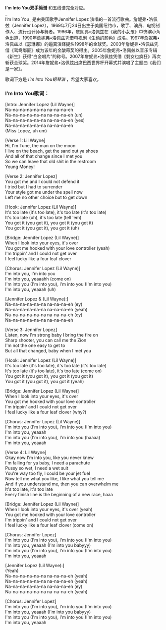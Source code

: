 

**I’m Into You双手简谱** 和五线谱完全对应。  
_  
I’m Into You_ 是由美国歌手Jennifer Lopez 演唱的一首流行歌曲。詹妮弗•洛佩兹（Jennifer
Lopez），1969年7月24日出生于美国纽约市，歌手、演员、电视制作人、流行设计师与舞者。1986年，詹妮弗•洛佩兹在《我的小女孩》中饰演小角色出道，1990年詹妮弗•洛佩兹凭借电视剧《生动的颜色》成名。1997年詹妮弗•洛佩兹以《瑟琳娜》的逼真演绎提名1998年的金球奖。2003年詹妮弗•洛佩兹凭借《鸳鸯绑匪》成为该年的金酸莓奖的得主。2005年詹妮弗•洛佩兹以音乐专辑《新生》获得“白金唱片”的称号。2007年詹妮弗•洛佩兹凭借《剩女也疯狂》再次斩获金球奖。2014年詹妮弗•洛佩兹出席巴西世界杯开幕式并演唱了主题曲《我们是一家》。  
  
歌词下方是 _I’m Into You钢琴谱_ ，希望大家喜欢。

### I’m Into You歌词：

[Intro: Jennifer Lopez (Lil Wayne)]  
Na-na-na-na-na-na na-na-na-eh  
Na-na-na-na-na-na na-na-na-eh (uh)  
Na-na-na-na-na-na na-na-na-eh (yes)  
Na-na-na-na-na-na na-na-na-eh  
(Miss Lopez, uh um)

[Verse 1: Lil Wayne]  
Hi, I'm Tune, the man on the moon  
I live on the beach, get the sand out ya shoes  
And all of that change since I met you  
So we can leave that old shit in the restroom  
Young Money!

[Verse 2: Jennifer Lopez]  
You got me and I could not defend it  
I tried but I had to surrender  
Your style got me under the spell now  
Left me no other choice but to get down

[Hook: Jennifer Lopez (Lil Wayne)]  
It's too late (it's too late), it's too late (it's too late)  
It's too late (uh), it's too late (tell 'em)  
You got it (you got it), you got it (you got it)  
You got it (you got it), you got it (uh)

[Bridge: Jennifer Lopez (Lil Wayne)]  
When I look into your eyes, it's over  
You got me hooked with your love controller (yeah)  
I'm trippin' and I could not get over  
I feel lucky like a four leaf clover

[Chorus: Jennifer Lopez (Lil Wayne)]  
I'm into you, I'm into you  
I'm into you, yeaaahh (come on)  
I'm into you (I'm into you), I'm into you (I'm into you)  
I'm into you, yeaaah (uh)

[Jennifer Lopez & (Lil Wayne):]  
Na-na-na-na-na-na na-na-na-eh (ey)  
Na-na-na-na-na-na na-na-na-eh (yeah)  
Na-na-na-na-na-na na-na-na-eh (ey)  
Na-na-na-na-na-na na-na-na-eh

[Verse 3: Jennifer Lopez]  
Listen, now I'm strong baby I bring the fire on  
Sharp shooter, you can call me the Zion  
I'm not the one easy to get to  
But all that changed, baby when I met you

[Hook: Jennifer Lopez (Lil Wayne)]  
It's too late (it's too late), it's too late (it's too late)  
It's too late (it's too late), it's too late (come on)  
You got it (you got it), you got it (you got it)  
You got it (you got it), you got it (yeah)

[Bridge: Jennifer Lopez (Lil Wayne)]  
When I look into your eyes, it's over  
You got me hooked with your love controller  
I'm trippin' and I could not get over  
I feel lucky like a four leaf clover (why?)

[Chorus: Jennifer Lopez (Lil Wayne)]  
I'm into you (I'm into you), I'm into you (I'm into you)  
I'm into you, yeaaah  
I'm into you (I'm into you), I'm into you (haaaa)  
I'm into you, yeaaah

[Verse 4: Lil Wayne]  
Okay now I'm into you, like you never knew  
I'm falling for ya baby, I need a parachute  
Pussy so wet, I need a wet suit  
You're way too fly, I could be your jet fuel  
Now tell me what you like, I like what you tell me  
And if you understand me, then you can overwhelm me  
It's too late, it's too late  
Every finish line is the beginning of a new race, haaa

[Bridge: Jennifer Lopez (Lil Wayne)]  
When I look into your eyes, it's over (yeah)  
You got me hooked with your love controller  
I'm trippin' and I could not get over  
I feel lucky like a four leaf clover (come on)

[Chorus: Jennifer Lopez]  
I'm into you (I'm into you), I'm into you (I'm into you)  
I'm into you, yeaaah (I'm into you babyyy)  
I'm into you (I'm into you), I'm into you (I'm into you)  
I'm into you, yeaaah

[Jennifer Lopez (Lil Wayne):]  
(Yeah)  
Na-na-na-na-na-na na-na-na-eh (yeah)  
Na-na-na-na-na-na na-na-na-eh (yeah)  
Na-na-na-na-na-na na-na-na-eh (ey)  
Na-na-na-na-na-na na-na-na-eh (yeah)

[Chorus: Jennifer Lopez]  
I'm into you (I'm into you), I'm into you (I'm into you)  
I'm into you, yeaaah (I'm into you babyyy)  
I'm into you (I'm into you), I'm into you (I'm into you)  
I'm into you, yeaaah

